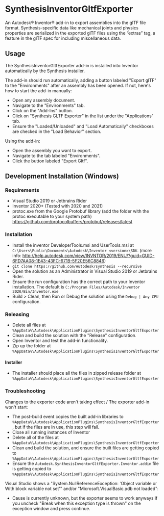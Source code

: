 # SynthesisInventorGltfExporter
An Autodesk® Inventor® add-in to export assemblies into the glTF file format.
Synthesis-specific data like mechanical joints and physics properties are serialized in the exported glTF files using the “extras” tag, a feature in the glTF spec for including miscellaneous data. 

## Usage
The SynthesisInventorGltfExporter add-in is installed into Inventor automatically by the Synthesis installer.

The add-in should run automatically, adding a button labeled "Export glTF" to the "Environments" after an assembly has been opened.
If not, here's how to start the add-in manually:
- Open any assembly document.
- Navigate to the "Environments" tab.
- Click on the "Add-Ins" button.
- Click on "Synthesis GLTF Exporter" in the list under the "Applications" tab.
- Ensure the "Loaded/Unloaded" and "Load Automatically" checkboxes are checked in the "Load Behavior" section.

Using the add-in:
- Open the assembly you want to export.
- Navigate to the tab labeled "Environments".
- Click the button labeled "Export Gltf".

## Development Installation (Windows)

### Requirements
- Visual Studio 2019 or Jetbrains Rider
- Inventor 2020+ (Tested with 2020 and 2021)
- protoc.exe from the Google Protobuf library (add the folder with the protoc executable to your system path) https://github.com/protocolbuffers/protobuf/releases/latest

### Installation
- Install the inventor DeveloperTools.msi and UserTools.msi at `C:\Users\Public\Documents\Autodesk\Inventor <version>\SDK`. (more info: http://help.autodesk.com/view/INVNTOR/2019/ENU/?guid=GUID-6FD7AA08-1E43-43FC-971B-5F20E56C8846)
- `git clone https://github.com/Autodesk/synthesis --recursive`
- Open the solution as an Administrator in Visual Studio 2019 or Jetbrains Rider.
- Ensure the run configuration has the correct path to your Inventor installation. The default is `C:/Program Files/Autodesk/Inventor 2020/Bin/Inventor.exe`
- Build > Clean, then Run or Debug the solution using the `Debug | Any CPU` configuration.

### Releasing
- Delete all files at `%AppData%\Autodesk\ApplicationPlugins\SynthesisInventorGltfExporter`
- Clean and build the solution with the "Release" configuration.
- Open Inventor and test the add-in functionality.
- Zip up the folder at `%AppData%\Autodesk\ApplicationPlugins\SynthesisInventorGltfExporter`

#### Installer
- The installer should place all the files in zipped release folder at `%AppData%\Autodesk\ApplicationPlugins\SynthesisInventorGltfExporter`

### Troubleshooting
Changes to the exporter code aren't taking effect / The exporter add-in won't start:
- The post-build event copies the built add-in libraries to `%AppData%\Autodesk\ApplicationPlugins\SynthesisInventorGltfExporter`, but if the files are in use, this step will fail.
- Close all running instances of Inventor
- Delete all of the files at `%AppData%\Autodesk\ApplicationPlugins\SynthesisInventorGltfExporter`
- Clean and build the solution, and ensure the built files are getting copied to `%AppData%\Autodesk\ApplicationPlugins\SynthesisInventorGltfExporter`
- Ensure the `Autodesk.SynthesisInventorGltfExporter.Inventor.addin` file is getting copied to `%AppData%\Autodesk\ApplicationPlugins\SynthesisInventorGltfExporter`

Visual Studio shows a "System.NullReferenceException: 'Object variable or With block variable not set'" and/or "Microsoft.VisualBasic.pdb not loaded":
- Cause is currently unknown, but the exporter seems to work anyways if you uncheck "Break when this exception type is thrown" on the exception window and press continue.